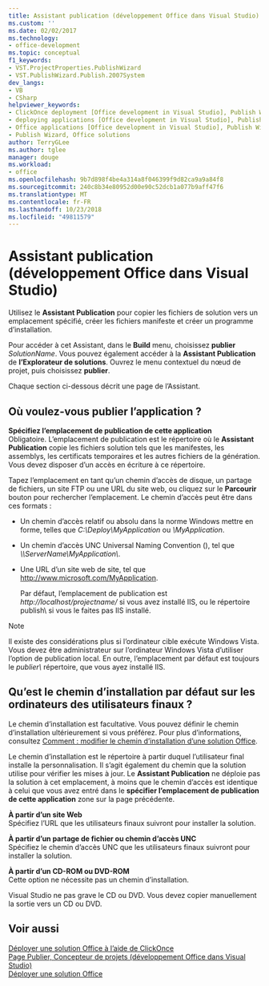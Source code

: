 ```yaml
---
title: Assistant publication (développement Office dans Visual Studio)
ms.custom: ''
ms.date: 02/02/2017
ms.technology:
- office-development
ms.topic: conceptual
f1_keywords:
- VST.ProjectProperties.PublishWizard
- VST.PublishWizard.Publish.2007System
dev_langs:
- VB
- CSharp
helpviewer_keywords:
- ClickOnce deployment [Office development in Visual Studio], Publish Wizard
- deploying applications [Office development in Visual Studio], Publish Wizard
- Office applications [Office development in Visual Studio], Publish Wizard
- Publish Wizard, Office solutions
author: TerryGLee
ms.author: tglee
manager: douge
ms.workload:
- office
ms.openlocfilehash: 9b7d898f4be4a314a8f046399f9d82ca9a9a84f8
ms.sourcegitcommit: 240c8b34e80952d00e90c52dcb1a077b9aff47f6
ms.translationtype: MT
ms.contentlocale: fr-FR
ms.lasthandoff: 10/23/2018
ms.locfileid: "49811579"
---
```

# <a name="publish-wizard-office-development-in-visual-studio"></a>Assistant publication (développement Office dans Visual Studio)
  Utilisez le **Assistant Publication** pour copier les fichiers de solution vers un emplacement spécifié, créer les fichiers manifeste et créer un programme d’installation.  
  
 Pour accéder à cet Assistant, dans le **Build** menu, choisissez **publier** *SolutionName*. Vous pouvez également accéder à la **Assistant Publication** de **l’Explorateur de solutions**. Ouvrez le menu contextuel du nœud de projet, puis choisissez **publier**.  
  
 Chaque section ci-dessous décrit une page de l’Assistant.  
  
## <a name="where-do-you-want-to-publish-the-application"></a>Où voulez-vous publier l’application ?  
 **Spécifiez l’emplacement de publication de cette application**  
 Obligatoire. L’emplacement de publication est le répertoire où le **Assistant Publication** copie les fichiers solution tels que les manifestes, les assemblys, les certificats temporaires et les autres fichiers de la génération. Vous devez disposer d’un accès en écriture à ce répertoire.  
  
 Tapez l’emplacement en tant qu’un chemin d’accès de disque, un partage de fichiers, un site FTP ou une URL du site web, ou cliquez sur le **Parcourir** bouton pour rechercher l’emplacement. Le chemin d’accès peut être dans ces formats :  
  
- Un chemin d’accès relatif ou absolu dans la norme Windows mettre en forme, telles que *C:\Deploy\MyApplication* ou *\MyApplication*.  
  
- Un chemin d’accès UNC Universal Naming Convention (), tel que  *\\\ServerName\MyApplication\\*.  
  
- Une URL d’un site web de site, tel que http://www.microsoft.com/MyApplication.  
  
  Par défaut, l’emplacement de publication est *http://localhost/projectname/* si vous avez installé IIS, ou le répertoire publish\ si vous le faites pas IIS installé.  
  
> [!NOTE]  
>  Il existe des considérations plus si l’ordinateur cible exécute Windows Vista. Vous devez être administrateur sur l’ordinateur Windows Vista d’utiliser l’option de publication local. En outre, l’emplacement par défaut est toujours le *publier\\*  répertoire, que vous ayez installé IIS.  
  
## <a name="what-is-the-default-installation-path-on-end-user-computers"></a>Qu’est le chemin d’installation par défaut sur les ordinateurs des utilisateurs finaux ?  
 Le chemin d’installation est facultative. Vous pouvez définir le chemin d’installation ultérieurement si vous préférez. Pour plus d’informations, consultez [Comment : modifier le chemin d’installation d’une solution Office](http://msdn.microsoft.com/d0eaa07b-2d72-4902-899f-2f9fb165b8fd).  
  
 Le chemin d’installation est le répertoire à partir duquel l’utilisateur final installe la personnalisation. Il s’agit également du chemin que la solution utilise pour vérifier les mises à jour. Le **Assistant Publication** ne déploie pas la solution à cet emplacement, à moins que le chemin d’accès est identique à celui que vous avez entré dans le **spécifier l’emplacement de publication de cette application** zone sur la page précédente.  
  
 **À partir d’un site Web**  
 Spécifiez l’URL que les utilisateurs finaux suivront pour installer la solution.  
  
 **À partir d’un partage de fichier ou chemin d’accès UNC**  
 Spécifiez le chemin d’accès UNC que les utilisateurs finaux suivront pour installer la solution.  
  
 **À partir d’un CD-ROM ou DVD-ROM**  
 Cette option ne nécessite pas un chemin d’installation.  
  
 Visual Studio ne pas grave le CD ou DVD. Vous devez copier manuellement la sortie vers un CD ou DVD.  
  
## <a name="see-also"></a>Voir aussi  
 [Déployer une solution Office à l’aide de ClickOnce](../vsto/deploying-an-office-solution-by-using-clickonce.md)   
 [Page Publier, Concepteur de projets &#40;développement Office dans Visual Studio&#41;](../vsto/publish-page-project-designer-office-development-in-visual-studio.md)   
 [Déployer une solution Office](../vsto/deploying-an-office-solution.md)  
  
  